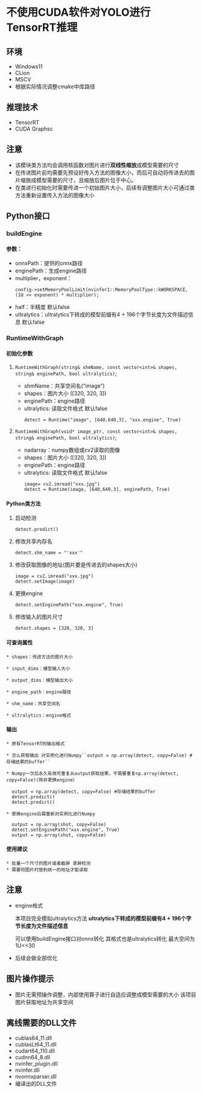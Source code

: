 # 不使用CUDA软件对YOLO进行TensorRT推理

## 环境

* Windows11
* CLion
* MSCV
* 根据实际情况调整cmake中库路径

## 推理技术

* TensorRT
* CUDA Graphsc

## 注意

* 该模块类方法均会调用核函数对图片进行**双线性缩放**成模型需要的尺寸
* 在传进图片前均需要先预设好传入方法的图像大小，而后可自动将传进去的图片缩放成模型需要的尺寸，且缩放后图片位于中心。
* 在类进行初始化时需要传进一个初始图片大小，后续有调整图片大小可通过类方法重新设置传入方法的图像大小

## Python接口

### buildEngine

#### 参数：

* onnxPath：提供的onnx路径
* enginePath：生成engine路径
* multiplier，exponent：
  ```
  config->setMemoryPoolLimit(nvinfer1::MemoryPoolType::kWORKSPACE, (1U << exponent) * multiplier);
  ```
* half：半精度 默认false
* ultralytics：ultralytics下转成的模型前缀有4 + 196个字节长度为文件描述信息 默认false

### RuntimeWithGraph

#### 初始化参数

1. ``RuntimeWithGraph(string& shmName, const vector<int>& shapes, string& enginePath, bool ultralytics)``;

   * shmName：共享空间名(“image”)
   * shapes：图片大小 ([320, 320, 3])
   * enginePath：engine路径
   * ultralytics: 读取文件格式 默认false
     ```
     detect = Runtime("image", [640,640,3], "xxx.engine", True)
     ```
2. ``RuntimeWithGraph(void* image_ptr, const vector<int>& shapes, string& enginePath, bool ultralytics)``;

   * nadarray：numpy数组或cv2读取的图像
   * shapes：图片大小 ([320, 320, 3])
   * enginePath：engine路径
   * ultralytics: 读取文件格式 默认false
     ```
     image= cv2.imread("xxx.jpg") 
     detect = Runtime(image, [640,640,3], enginePath, True)
     ```

#### Python类方法

1. 启动检测
   ```
   detect.predict()
   ```
2. 修改共享内存名
   ```
   detect.shm_name = "'xxx'"
   ```
3. 修改获取图像的地址(图片要是传进去的shapes大小)
   ```
   image = cv2.imread("xxx.jpg")  
   detect.setImage(image)
   ```
4. 更换engine
   ```
   detect.setEnginePath("xxx.engine", True)
   ```
5. 修改输入的图片尺寸
   ```
   detect.shapes = [320, 320, 3]
   ```

#### 可查询属性

    * shapes：传进方法的图片大小

    * input_dims：模型输入大小

    * output_dims：模型输出大小

    * engine_path：engine路径

    * shm_name：共享空间名

    * ultralytics：engine格式

#### 输出

    * 原有TensorRT的输出格式

    * 怎么获取输出 对实例化进行Numpy``output = np.array(detect, copy=False) #存储结果的buffer``

    * Numpy一次后永久有效可重复从output获取结果，不需要重复np.array(detect, copy=False)(除非更换engine）

```
  output = np.array(detect, copy=False) #存储结果的buffer
  detect.predict()
  detect.predict()
```

    * 更换engine后需重新对实例化进行Numpy

```
  output = np.array(shot, copy=False)
  detect.setEnginePath("xxx.engine", True)
  output = np.array(shot, copy=False)
```

#### 使用建议

    * 批量一个尺寸的图片或者截屏 录屏检测
    * 需要将图片村放到统一的地址才能读取

## 注意

* engine格式

  本项目完全模拟ultralytics方法 **ultralytics下转成的模型前缀有4 + 196个字节长度为文件描述信息**

  可以使用buildEngine接口对onnx转化 其格式也是ultralytics转化
  最大空间为1U<<30
* 后续会做全部优化

## 图片操作提示

* 图片无需预操作调整，内部使用算子进行自适应调整成模型需要的大小 该项目图片获取地址为共享空间

## 离线需要的DLL文件

* cublas64_11.dll
* cublasLt64_11.dll
* cudart64_110.dll
* cudnn64_8.dll
* nvinfer_plugin.dll
* nvinfer.dll
* nvonnxparser.dll
* 编译出的DLL文件
